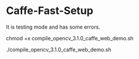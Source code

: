 # Caffe-Fast-Setup

It is testing mode and has some errors.

chmod +x compile_opencv_3.1.0_caffe_web_demo.sh

./compile_opencv_3.1.0_caffe_web_demo.sh
